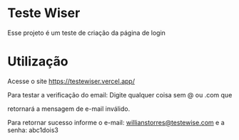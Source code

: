 # Teste Wiser

Esse projeto é um teste de criação da página de login

# Utilização

Acesse o site https://testewiser.vercel.app/

Para testar a verificação do email: Digite qualquer coisa sem @ ou .com que 

retornará a mensagem de e-mail inválido.

Para retornar sucesso informe o e-mail: willianstorres@testewise.com e a senha: abc1dois3
